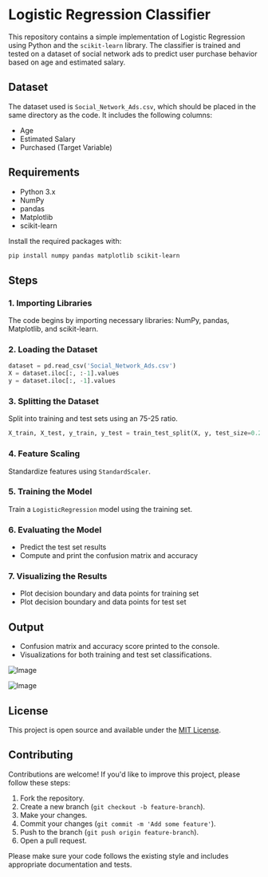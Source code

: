 
# Logistic Regression Classifier

This repository contains a simple implementation of Logistic Regression using Python and the `scikit-learn` library. The classifier is trained and tested on a dataset of social network ads to predict user purchase behavior based on age and estimated salary.

## Dataset

The dataset used is `Social_Network_Ads.csv`, which should be placed in the same directory as the code. It includes the following columns:

- Age
- Estimated Salary
- Purchased (Target Variable)

## Requirements

- Python 3.x
- NumPy
- pandas
- Matplotlib
- scikit-learn

Install the required packages with:

```bash
pip install numpy pandas matplotlib scikit-learn
```

## Steps

### 1. Importing Libraries

The code begins by importing necessary libraries: NumPy, pandas, Matplotlib, and scikit-learn.

### 2. Loading the Dataset

```python
dataset = pd.read_csv('Social_Network_Ads.csv')
X = dataset.iloc[:, :-1].values
y = dataset.iloc[:, -1].values
```

### 3. Splitting the Dataset

Split into training and test sets using an 75-25 ratio.

```python
X_train, X_test, y_train, y_test = train_test_split(X, y, test_size=0.25, random_state=0)
```

### 4. Feature Scaling

Standardize features using `StandardScaler`.

### 5. Training the Model

Train a `LogisticRegression` model using the training set.

### 6. Evaluating the Model

- Predict the test set results
- Compute and print the confusion matrix and accuracy

### 7. Visualizing the Results

- Plot decision boundary and data points for training set
- Plot decision boundary and data points for test set

## Output

- Confusion matrix and accuracy score printed to the console.
- Visualizations for both training and test set classifications.

![Image](https://github.com/user-attachments/assets/53352fb4-3475-4889-87d0-c92c6aed4419)

![Image](https://github.com/user-attachments/assets/b5ab8843-a3a3-4691-ae3b-5c990e86d2e7)

## License

This project is open source and available under the [MIT License](LICENSE).

## Contributing

Contributions are welcome! If you'd like to improve this project, please follow these steps:

1. Fork the repository.
2. Create a new branch (`git checkout -b feature-branch`).
3. Make your changes.
4. Commit your changes (`git commit -m 'Add some feature'`).
5. Push to the branch (`git push origin feature-branch`).
6. Open a pull request.

Please make sure your code follows the existing style and includes appropriate documentation and tests.
